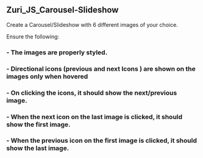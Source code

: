 ## Zuri_JS_Carousel-Slideshow

Create a Carousel/Slideshow with 6 different images of  your choice. 

Ensure the following:
### - The images are properly styled.
### - Directional icons (previous and next Icons ) are shown on the images only when hovered
### - On clicking the icons, it should show the next/previous image. 
### - When the next icon on the last image is clicked, it should show the first image.
### - When the previous icon on the first image is clicked, it should show the last image. 
